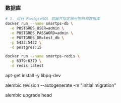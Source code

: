 ### 数据库

```bash
# 1. 运行 PostgreSQL 容器并指定账号密码和数据库
docker run --name smartps-db \
  -e POSTGRES_USER=admin \
  -e POSTGRES_PASSWORD=admin \
  -e POSTGRES_DB=test_db \
  -p 5432:5432 \
  -d postgres:15

docker run --name smartps-redis \
  -p 6379:6379 \
  -d redis:latest
```

apt-get install -y libpq-dev

alembic revision --autogenerate -m "initial migration"

alembic upgrade head
